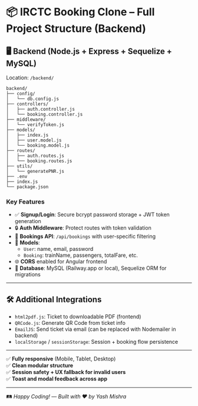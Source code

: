# 📦 IRCTC Booking Clone – Full Project Structure (Backend)


## 🖥️ Backend (Node.js + Express + Sequelize + MySQL)
Location: `/backend/`

```
backend/
├── config/
│   └── db.config.js
├── controllers/
│   ├── auth.controller.js
│   └── booking.controller.js
├── middleware/
│   └── verifyToken.js
├── models/
│   ├── index.js
│   ├── user.model.js
│   └── booking.model.js
├── routes/
│   ├── auth.routes.js
│   └── booking.routes.js
├── utils/
│   └── generatePNR.js
├── .env
├── index.js
└── package.json
```

### Key Features

- ✅ **Signup/Login**: Secure bcrypt password storage + JWT token generation
- 🔒 **Auth Middleware**: Protect routes with token validation
- 📝 **Bookings API**: `/api/bookings` with user-specific filtering
- 📂 **Models**:
  - `User`: name, email, password
  - `Booking`: trainName, passengers, totalFare, etc.
- 🌐 **CORS** enabled for Angular frontend
- 🐘 **Database**: MySQL (Railway.app or local), Sequelize ORM for migrations

---

## 🛠️ Additional Integrations

- `html2pdf.js`: Ticket to downloadable PDF (frontend)
- `QRCode.js`: Generate QR Code from ticket info
- `EmailJS`: Send ticket via email (can be replaced with Nodemailer in backend)
- `localStorage` / `sessionStorage`: Session + booking flow persistence

---

✅ **Fully responsive** (Mobile, Tablet, Desktop)  
✅ **Clean modular structure**  
✅ **Session safety + UX fallback for invalid users**  
✅ **Toast and modal feedback across app**

---

🛤️ *Happy Coding!* — *Built with ❤️ by Yash Mishra*
